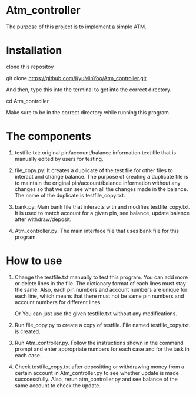 # Atm_controller

The purpose of this project is to implement a simple ATM.

# Installation

clone this repositoy

git clone https://github.com/KyuMinYoo/Atm_controller.git

And then, type this into the terminal to get into the correct directory.

cd Atm_controller

Make sure to be in the correct directory while running this program. 

# The components

1. testfile.txt: original pin/account/balance information text file that is manually edited by users for testing.
   
2. file_copy.py: It creates a duplicate of the test file for other files to interact and change balance.
   The purpose of creating a duplicate file is to maintain the original pin/account/balance information without any changes
   so that we can see when all the changes made in the balance. The name of the duplicate is testfile_copy.txt.
   
4. bank.py: Main bank file that interacts with and modifies testfile_copy.txt.
   It is used to match account for a given pin, see balance, update balance after withdraw/deposit.
   
5. Atm_controller.py: The main interface file that uses bank file for this program.

# How to use

1. Change the testfile.txt manually to test this program. You can add more or delete lines in the file.
   The dictionary format of each lines must stay the same. Also, each pin numbers and account numbers are unique for each line,
   which means that there must not be same pin numbers and account numbers for different lines.
   
   Or You can just use the given testfile.txt without any modifications.

2. Run file_copy.py to create a copy of testfile. File named testfile_copy.txt. is created.

3. Run Atm_controller.py. Follow the instructions shown in the command prompt and enter appropriate numbers for each case
   and for the task in each case.

4. Check testfile_copy.txt after depositting or withdrawing money from a certain account in Atm_controller.py to see whether
   update is made succcessfully. Also, rerun atm_controller.py and see balance of the same account to check the update. 
